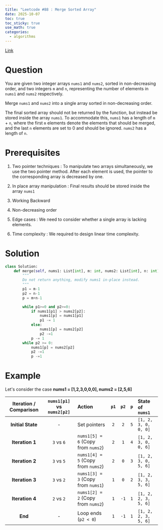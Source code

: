 ```yaml
---
title: "Leetcode #88 : Merge Sorted Array"
date: 2025-10-07
toc: true
toc_sticky: true
use_math: true
categories:
  - algorithms
---
```


[Link](https://leetcode.com/problems/merge-sorted-array/?envType=study-plan-v2&envId=top-interview-150)

# Question
You are given two integer arrays `nums1` and `nums2`, sorted in non-decreasing order, and two integers `m` and `n`, representing the number of elements in `nums1` and `nums2` respectively.

Merge `nums1` and `nums2` into a single array sorted in non-decreasing order.

The final sorted array should not be returned by the function, but instead be stored inside the array `nums1`. To accommodate this, `nums1` has a length of `m` + `n`, where the first `m` elements denote the elements that should be merged, and the last `n` elements are set to 0 and should be ignored. `nums2` has a length of `n`.

# Prerequisites
1. Two pointer techniques : To manipulate two arrays simultaneously, we use the two pointer method. After each element is used, the pointer to the corresponding array is decreased by one.

2. In place array manipulation : Final results should be stored inside the array `nums1`

3. Working Backward

4. Non-decreasing order

5. Edge cases : We need to consider whether a single array is lacking elements.

6. Time complexity : We required to design linear time complexity. 

# Solution
```python
class Solution:
    def merge(self, nums1: List[int], m: int, nums2: List[int], n: int) -> None:
        """
        Do not return anything, modify nums1 in-place instead.
        """
        p1 = m-1
        p2 = n-1
        p = m+n-1

        while p1>=0 and p2>=0:
            if nums1[p1] > nums2[p2]:
                nums1[p] = nums1[p1]
                p1 -= 1
            else:
                nums1[p] = nums2[p2]
                p2 -=1
            p -= 1
        while p2 >= 0:
            nums1[p] = nums2[p2]
            p2 -=1
            p -=1
```

# Example

Let's consider the case **nums1 = [1,2,3,0,0,0], nums2 = [2,5,6]**

| Iteration / Comparison | `nums1[p1]` vs `nums2[p2]` | Action | `p1`  | `p2`  | `p`  | State of `nums1` |
| :---: | :---: | :--- | :---: | :---: | :---: | :--- |
| **Initial State** | - | Set pointers | `2` | `2` | `5` | `[1, 2, 3, 0, 0, 0]` |
| **Iteration 1** | `3` vs `6` | `nums1[5] = 6` (Copy from `nums2`) | `2` | `1` | `4` | `[1, 2, 3, 0, 0, 6]` |
| **Iteration 2** | `3` vs `5` | `nums1[4] = 5` (Copy from `nums2`) | `2` | `0` | `3` | `[1, 2, 3, 0, 5, 6]` |
| **Iteration 3** | `3` vs `2` | `nums1[3] = 3` (Copy from `nums1`) | `1` | `0` | `2` | `[1, 2, 3, 3, 5, 6]` |
| **Iteration 4** | `2` vs `2` | `nums1[2] = 2` (Copy from `nums2`) | `1` | `-1`| `1` | `[1, 2, 2, 3, 5, 6]` |
| **End** | - | Loop ends (`p2 < 0`) | `1` | `-1`| `1` | `[1, 2, 2, 3, 5, 6]` |
